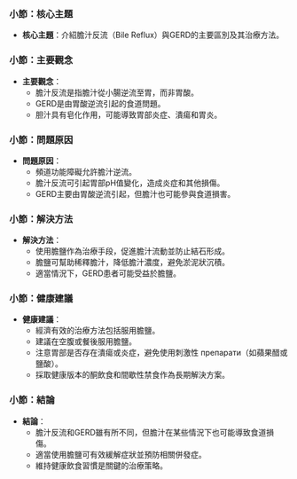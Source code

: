 ### 小節：核心主題
- **核心主題**：介紹膽汁反流（Bile Reflux）與GERD的主要區別及其治療方法。

### 小節：主要觀念
- **主要觀念**：
  - 膽汁反流是指膽汁從小腸逆流至胃，而非胃酸。
  - GERD是由胃酸逆流引起的食道問題。
  - 胆汁具有皂化作用，可能導致胃部炎症、潰瘍和胃炎。

### 小節：問題原因
- **問題原因**：
  - 頻道功能障礙允許膽汁逆流。
  - 膽汁反流可引起胃部pH值變化，造成炎症和其他損傷。
  - GERD主要由胃酸逆流引起，但膽汁也可能參與食道損害。

### 小節：解決方法
- **解決方法**：
  - 使用膽鹽作為治療手段，促進膽汁流動並防止結石形成。
  - 膽鹽可幫助稀釋膽汁，降低膽汁濃度，避免淤泥狀沉積。
  - 適當情況下，GERD患者可能受益於膽鹽。

### 小節：健康建議
- **健康建議**：
  - 經濟有效的治療方法包括服用膽鹽。
  - 建議在空腹或餐後服用膽鹽。
  - 注意胃部是否存在潰瘍或炎症，避免使用刺激性 препарати（如蘋果醋或鹽酸）。
  - 採取健康版本的酮飲食和間歇性禁食作為長期解決方案。

### 小節：結論
- **結論**：
  - 膽汁反流和GERD雖有所不同，但膽汁在某些情況下也可能導致食道損傷。
  - 適當使用膽鹽可有效緩解症狀並預防相關併發症。
  - 維持健康飲食習慣是關鍵的治療策略。